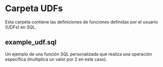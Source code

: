 # Carpeta UDFs

Esta carpeta contiene las definiciones de funciones definidas por el usuario (UDFs) en SQL.

## example_udf.sql

Un ejemplo de una función SQL personalizada que realiza una operación específica (multiplica un valor por 2 en este caso).

